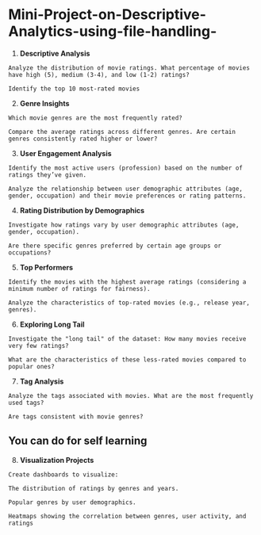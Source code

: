 # Mini-Project-on-Descriptive-Analytics-using-file-handling-
1. **Descriptive Analysis**

`Analyze the distribution of movie ratings. What percentage of movies have high (5), medium (3-4), and low (1-2) ratings?`

`Identify the top 10 most-rated movies`


2. **Genre Insights**

`Which movie genres are the most frequently rated?`

`Compare the average ratings across different genres. Are certain genres consistently rated higher or lower?`

3. **User Engagement Analysis**

`Identify the most active users (profession) based on the number of ratings they’ve given.`

`Analyze the relationship between user demographic attributes (age, gender, occupation) and their movie preferences or rating patterns.` 


4. **Rating Distribution by Demographics**

`Investigate how ratings vary by user demographic attributes (age, gender, occupation).`

`Are there specific genres preferred by certain age groups or occupations?`


5. **Top Performers**

`Identify the movies with the highest average ratings (considering a minimum number of ratings for fairness).`

`Analyze the characteristics of top-rated movies (e.g., release year, genres).`


6. **Exploring Long Tail**

`Investigate the "long tail" of the dataset: How many movies receive very few ratings?`

`What are the characteristics of these less-rated movies compared to popular ones?`


7. **Tag Analysis**

`Analyze the tags associated with movies. What are the most frequently used tags?`

`Are tags consistent with movie genres?`

## You can do for self learning

8. **Visualization Projects**

`Create dashboards to visualize:`

`The distribution of ratings by genres and years.`

`Popular genres by user demographics.`

`Heatmaps showing the correlation between genres, user activity, and ratings`
